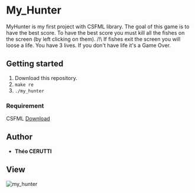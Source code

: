 # My_Hunter

MyHunter is my first project with CSFML library.
The goal of this game is to have the best score.
To have the best score you must kill all the fishes on the screen (by left clicking on them).
/!\ If fishes exit the screen you will loose a life. You have 3 lives. If you don't have life it's a Game Over.

## Getting started

1) Download this repository.
2) ```make re```  
3) ```./my_hunter```

### Requirement

CSFML [Download](https://www.sfml-dev.org/download/csfml/index-fr.php)

## Author

* **Théo CERUTTI**

## View

![my_hunter](https://user-images.githubusercontent.com/44285344/49109580-5b3e8500-f28b-11e8-8063-ff0c2f87c23b.png)

